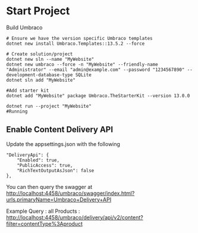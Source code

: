 # Start Project

Build Umbraco

    # Ensure we have the version specific Umbraco templates
    dotnet new install Umbraco.Templates::13.5.2 --force

    # Create solution/project
    dotnet new sln --name "MyWebsite"
    dotnet new umbraco --force -n "MyWebsite" --friendly-name "Administrator" --email "admin@example.com" --password "1234567890" --development-database-type SQLite
    dotnet sln add "MyWebsite"

    #Add starter kit
    dotnet add "MyWebsite" package Umbraco.TheStarterKit --version 13.0.0

    dotnet run --project "MyWebsite"
    #Running

## Enable Content Delivery API

Update the appsettings.json with the following

    "DeliveryApi": {
        "Enabled": true,
        "PublicAccess": true,
        "RichTextOutputAsJson": false
    },

You can then query the swagger at [http://localhost:4458/umbraco/swagger/index.html?urls.primaryName=Umbraco+Delivery+API](http://localhost:4458/umbraco/swagger/index.html?urls.primaryName=Umbraco+Delivery+API)

Example Query : all Products : [http://localhost:4458/umbraco/delivery/api/v2/content?filter=contentType%3Aproduct](http://localhost:4458/umbraco/delivery/api/v2/content?filter=contentType%3Aproduct)

